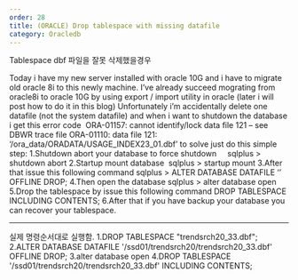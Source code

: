 ```yaml
---
order: 28
title: (ORACLE) Drop tablespace with missing datafile
category: Oracledb
---
```


Tablespace dbf 파일을 잘못 삭제했을경우

Today i have my new server installed with oracle 10G and i have to migrate old oracle 8i to this newly machine. I’ve already succeed mograting from oracle8i to oracle 10G by using export / import utility in oracle (later i will post how to do it in this blog)
Unfortunately i’m accidentally delete one datafile (not the system datafile) and when i want to shutdown the database i get this error code 
ORA-01157: cannot identify/lock data file 121 – see DBWR trace file
ORA-01110: data file 121: ‘/ora_data/ORADATA/USAGE_INDEX23_01.dbf’
to solve just do this simple step:
1.Shutdown abort your database to force shutdown
    sqlplus > shutdown abort
2.Startup mount database
 sqlplus > startup mount
3.After that issue this following command
sqlplus > ALTER DATABASE DATAFILE ‘<datafile name with complete path>’ OFFLINE DROP;
4.Then open the database
sqlplus > alter database open
5.Drop the tablespace by issue this following command
DROP TABLESPACE <tablespace name> INCLUDING CONTENTS;
6.After that if you have backup your database you can recover your tablespace.

----------------------------------------------------------------------------------
실제 명령순서대로 실행함.
1.DROP TABLESPACE "trendsrch20_33.dbf";
2.ALTER DATABASE DATAFILE '/ssd01/trendsrch20/trendsrch20_33.dbf' OFFLINE DROP;
3.alter database open
4.DROP TABLESPACE '/ssd01/trendsrch20/trendsrch20_33.dbf' INCLUDING CONTENTS;


